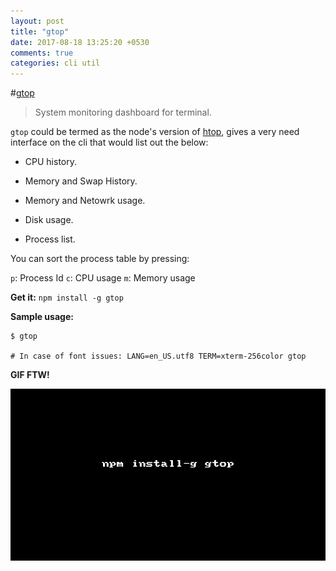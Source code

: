 ```yaml
---
layout: post
title: "gtop"
date: 2017-08-18 13:25:20 +0530
comments: true
categories: cli util 
---
```


#[gtop](https://www.npmjs.com/package/gtop)
>System monitoring dashboard for terminal.

`gtop` could be termed as the node's version of [htop](http://hisham.hm/htop/), gives a very need interface on the cli that would list out the below:

* CPU history.

* Memory and Swap History.

* Memory and Netowrk usage.

* Disk usage.

* Process list.

You can sort the process table by pressing:

`p`: Process Id
`c`: CPU usage
`m`: Memory usage


__Get it:__ `npm install -g gtop`

__Sample usage:__

```
$ gtop

# In case of font issues: LANG=en_US.utf8 TERM=xterm-256color gtop
```

__GIF FTW!__

![gtop](/images/gtop/gtop.gif)






